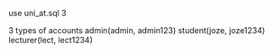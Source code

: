 use uni_at.sql 3

3 types of accounts
admin(admin, admin123)
student(joze, joze1234)
lecturer(lect, lect1234)
